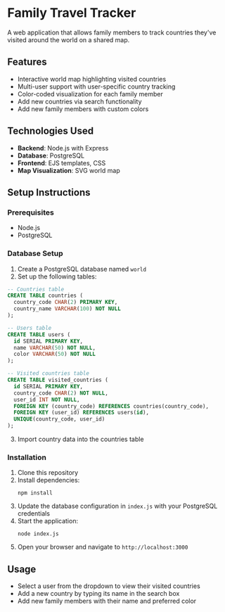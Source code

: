 # Family Travel Tracker

A web application that allows family members to track countries they've visited around the world on a shared map.

## Features

- Interactive world map highlighting visited countries
- Multi-user support with user-specific country tracking
- Color-coded visualization for each family member
- Add new countries via search functionality
- Add new family members with custom colors

## Technologies Used

- **Backend**: Node.js with Express
- **Database**: PostgreSQL
- **Frontend**: EJS templates, CSS
- **Map Visualization**: SVG world map

## Setup Instructions

### Prerequisites

- Node.js
- PostgreSQL

### Database Setup

1. Create a PostgreSQL database named `world`
2. Set up the following tables:

```sql
-- Countries table
CREATE TABLE countries (
  country_code CHAR(2) PRIMARY KEY,
  country_name VARCHAR(100) NOT NULL
);

-- Users table
CREATE TABLE users (
  id SERIAL PRIMARY KEY,
  name VARCHAR(50) NOT NULL,
  color VARCHAR(50) NOT NULL
);

-- Visited countries table
CREATE TABLE visited_countries (
  id SERIAL PRIMARY KEY,
  country_code CHAR(2) NOT NULL,
  user_id INT NOT NULL,
  FOREIGN KEY (country_code) REFERENCES countries(country_code),
  FOREIGN KEY (user_id) REFERENCES users(id),
  UNIQUE(country_code, user_id)
);
```

3. Import country data into the countries table

### Installation

1. Clone this repository
2. Install dependencies:
   ```
   npm install
   ```
3. Update the database configuration in `index.js` with your PostgreSQL credentials
4. Start the application:
   ```
   node index.js
   ```
5. Open your browser and navigate to `http://localhost:3000`

## Usage

- Select a user from the dropdown to view their visited countries
- Add a new country by typing its name in the search box
- Add new family members with their name and preferred color 
